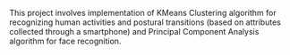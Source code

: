This project involves implementation of KMeans Clustering algorithm for recognizing human activities and postural transitions (based on attributes collected through a smartphone) and Principal Component Analysis algorithm for face recognition.
